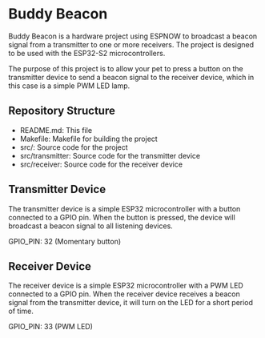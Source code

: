 # Buddy Beacon

Buddy Beacon is a hardware project using ESPNOW to broadcast a beacon signal from a transmitter to one or more receivers.
The project is designed to be used with the ESP32-S2 microcontrollers.

The purpose of this project is to allow your pet to press a button on the transmitter device to send a beacon signal to the receiver device, which in this case is a simple PWM LED lamp.

## Repository Structure
- README.md: This file
- Makefile: Makefile for building the project
- src/: Source code for the project
- src/transmitter: Source code for the transmitter device
- src/receiver: Source code for the receiver device

## Transmitter Device
The transmitter device is a simple ESP32 microcontroller with a button connected to a GPIO pin.
When the button is pressed, the device will broadcast a beacon signal to all listening devices.

GPIO_PIN: 32 (Momentary button)

## Receiver Device
The receiver device is a simple ESP32 microcontroller with a PWM LED connected to a GPIO pin.
When the receiver device receives a beacon signal from the transmitter device, it will turn on the LED for a short period of time.

GPIO_PIN: 33 (PWM LED)

